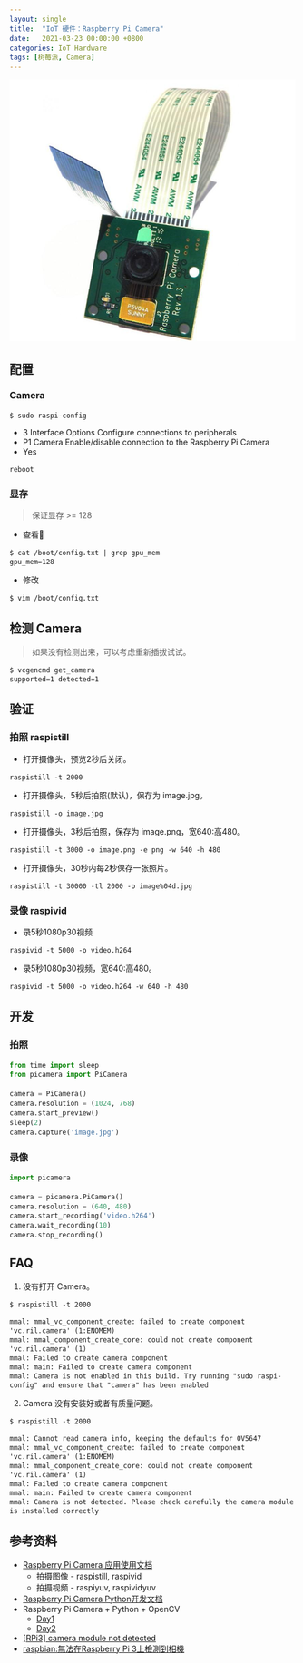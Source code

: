 ```yaml
---
layout: single
title:  "IoT 硬件：Raspberry Pi Camera"
date:   2021-03-23 00:00:00 +0800
categories: IoT Hardware
tags: [树莓派, Camera]
---
```


![](/images/2021/hardware/rpi-camera.png)

## 配置
### Camera
```shell
$ sudo raspi-config
```

- 3 Interface Options Configure connections to peripherals
- P1 Camera Enable/disable connection to the Raspberry Pi Camera
- Yes

```shell
reboot
```

### 显存
> 保证显存 >= 128

* 查看
```shell
$ cat /boot/config.txt | grep gpu_mem
gpu_mem=128
```

* 修改
```shell
$ vim /boot/config.txt
```

## 检测 Camera
> 如果没有检测出来，可以考虑重新插拔试试。

```shell
$ vcgencmd get_camera
supported=1 detected=1
```

## 验证
### 拍照 raspistill
* 打开摄像头，预览2秒后关闭。
```shell
raspistill -t 2000
```

* 打开摄像头，5秒后拍照(默认)，保存为 image.jpg。
```shell
raspistill -o image.jpg
```

* 打开摄像头，3秒后拍照，保存为 image.png，宽640:高480。
```shell
raspistill -t 3000 -o image.png -e png -w 640 -h 480
```

* 打开摄像头，30秒内每2秒保存一张照片。
```shell
raspistill -t 30000 -tl 2000 -o image%04d.jpg
```

### 录像 raspivid
* 录5秒1080p30视频
```shell
raspivid -t 5000 -o video.h264
```

* 录5秒1080p30视频，宽640:高480。
```shell
raspivid -t 5000 -o video.h264 -w 640 -h 480
```

## 开发
### 拍照
```py
from time import sleep
from picamera import PiCamera

camera = PiCamera()
camera.resolution = (1024, 768)
camera.start_preview()
sleep(2)
camera.capture('image.jpg')
```

### 录像
```py
import picamera

camera = picamera.PiCamera()
camera.resolution = (640, 480)
camera.start_recording('video.h264')
camera.wait_recording(10)
camera.stop_recording()
```

## FAQ
1. 没有打开 Camera。
```shell
$ raspistill -t 2000
```
```
mmal: mmal_vc_component_create: failed to create component 'vc.ril.camera' (1:ENOMEM)
mmal: mmal_component_create_core: could not create component 'vc.ril.camera' (1)
mmal: Failed to create camera component
mmal: main: Failed to create camera component
mmal: Camera is not enabled in this build. Try running "sudo raspi-config" and ensure that "camera" has been enabled
```

2. Camera 没有安装好或者有质量问题。
```shell
$ raspistill -t 2000
```
```
mmal: Cannot read camera info, keeping the defaults for OV5647
mmal: mmal_vc_component_create: failed to create component 'vc.ril.camera' (1:ENOMEM)
mmal: mmal_component_create_core: could not create component 'vc.ril.camera' (1)
mmal: Failed to create camera component
mmal: main: Failed to create camera component
mmal: Camera is not detected. Please check carefully the camera module is installed correctly
```

## 参考资料
* [Raspberry Pi Camera 应用使用文档](https://github.com/raspberrypi/documentation/blob/master/raspbian/applications/camera.md)
    - 拍摄图像 - raspistill, raspivid
    - 拍摄视频 - raspiyuv, raspividyuv
* [Raspberry Pi Camera Python开发文档](https://picamera.readthedocs.io/en/release-1.13/)
* Raspberry Pi Camera + Python + OpenCV
    - [Day1](https://www.slideshare.net/raspberrypi-tw/raspberry-pi-camera-python-opencv-day1)
    - [Day2](https://www.slideshare.net/raspberrypi-tw/raspberry-pi-camera-and-opencv-day2)
* [[RPi3] camera module not detected](https://www.reddit.com/r/raspberry_pi/comments/db5vqa/rpi3_camera_module_not_detected/)
* [raspbian:無法在Raspberry Pi 3上檢測到相機](https://t.codebug.vip/questions-256112.htm)

